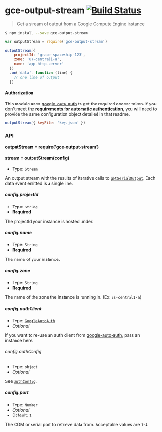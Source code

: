 # gce-output-stream [![Build Status](https://travis-ci.org/stephenplusplus/gce-output-stream.svg)](https://travis-ci.org/stephenplusplus/gce-output-stream)
> Get a stream of output from a Google Compute Engine instance

```sh
$ npm install --save gce-output-stream
```
```js
var outputStream = require('gce-output-stream')

outputStream({
    projectId: 'grape-spaceship-123',
    zone: 'us-central1-a',
    name: 'app-http-server'
  })
  .on('data', function (line) {
    // one line of output
  })
```


#### Authorization

This module uses [google-auto-auth](https://github.com/stephenplusplus/google-auto-auth) to get the required access token. If you don't meet the **[requirements for automatic authentication](https://github.com/stephenplusplus/google-auto-auth#automatic-if)**, you will need to provide the same configuration object detailed in that readme.

```js
outputStream({ keyFile: 'key.json' })
```


### API

#### outputStream = require('gce-output-stream')

#### stream = outputStream(config)

- Type: `Stream`

An output stream with the results of iterative calls to [`getSerialOutput`](https://cloud.google.com/compute/docs/reference/v1/instances/getSerialPortOutput). Each data event emitted is a single line.

##### config.projectId

- Type: `String`
- **Required**

The projectId your instance is hosted under.

##### config.name

- Type: `String`
- **Required**

The name of your instance.

##### config.zone

- Type: `String`
- **Required**

The name of the zone the instance is running in. (Ex: `us-central1-a`)

##### config.authClient

- Type: [`GoogleAutoAuth`](http://gitnpm.com/google-auto-auth)
- *Optional*

If you want to re-use an auth client from [google-auto-auth](http://gitnpm.com/google-auto-auth), pass an instance here.

###### config.authConfig

- Type: `object`
- *Optional*

See [`authConfig`](https://github.com/stephenplusplus/google-auto-auth#authconfig).

##### config.port

- Type: `Number`
- *Optional*
- Default: `1`

The COM or serial port to retrieve data from. Acceptable values are `1`-`4`.
